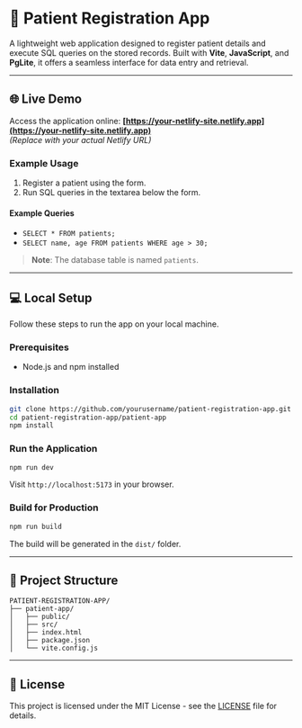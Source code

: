 
# 🏥 Patient Registration App

A lightweight web application designed to register patient details and execute SQL queries on the stored records. Built with **Vite**, **JavaScript**, and **PgLite**, it offers a seamless interface for data entry and retrieval.

---

## 🌐 Live Demo

Access the application online: **[https://your-netlify-site.netlify.app](https://your-netlify-site.netlify.app)**  
*(Replace with your actual Netlify URL)*

### Example Usage

1. Register a patient using the form.
2. Run SQL queries in the textarea below the form.

#### Example Queries

- `SELECT * FROM patients;`
- `SELECT name, age FROM patients WHERE age > 30;`

> **Note**: The database table is named `patients`.

---

## 💻 Local Setup

Follow these steps to run the app on your local machine.

### Prerequisites

- Node.js and npm installed

### Installation

```bash
git clone https://github.com/yourusername/patient-registration-app.git
cd patient-registration-app/patient-app
npm install
```

### Run the Application

```bash
npm run dev
```

Visit `http://localhost:5173` in your browser.

### Build for Production

```bash
npm run build
```

The build will be generated in the `dist/` folder.

---

## 📂 Project Structure

```
PATIENT-REGISTRATION-APP/
├── patient-app/
│   ├── public/
│   ├── src/
│   ├── index.html
│   ├── package.json
│   └── vite.config.js
```

---

## 📄 License

This project is licensed under the MIT License - see the [LICENSE](LICENSE) file for details.
